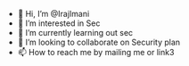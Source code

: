 - 👋 Hi, I’m @IrajImani
- 👀 I’m interested in Sec
- 🌱 I’m currently learning out sec
- 💞️ I’m looking to collaborate on Security plan
- 📫 How to reach me by mailing me or link3

<!---
IrajImani/IrajImani is a ✨ special ✨ repository because its `README.md` (this file) appears on your GitHub profile.
You can click the Preview link to take a look at your changes.
--->
